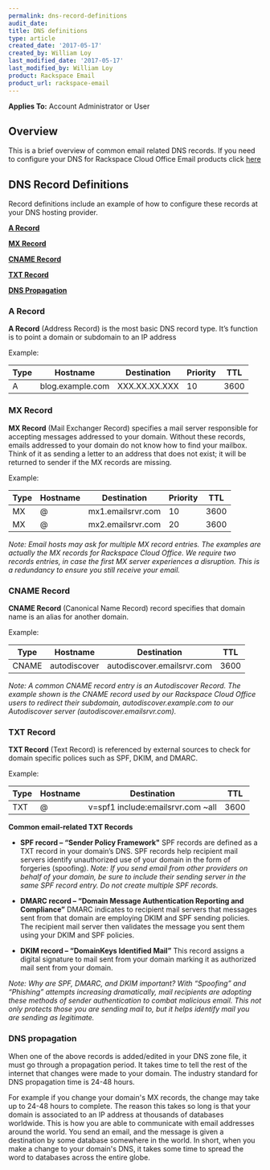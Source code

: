 ```yaml
---
permalink: dns-record-definitions
audit_date:
title: DNS definitions
type: article
created_date: '2017-05-17'
created_by: William Loy
last_modified_date: '2017-05-17'
last_modified_by: William Loy
product: Rackspace Email
product_url: rackspace-email
---
```


**Applies To:** Account Administrator or User


## Overview
This is a brief overview of common email related DNS records. If you need to configure your DNS for Rackspace Cloud Office Email products click [here](https://support.rackspace.com/how-to/set-up-dns-records-for-cloud-office-email-and-skype-for-business)

## DNS Record Definitions
 Record definitions include an example of how to configure these records at your DNS hosting provider.


[**A Record**](#a-record)

[**MX Record**](#mx-record)

[**CNAME Record**](#cname-record)

[**TXT Record**](#txt-record)

[**DNS Propagation**](#dns-propagation)


### A Record  
**A Record** (Address Record) is the most basic DNS record type. It’s function is to point a domain or subdomain to an IP address

Example:

|Type    |Hostname          |Destination    |Priority    |TTL    |
|--------|------------------|---------------|------------|-------|        
|A       |blog.example.com  |XXX.XX.XX.XXX  |10          |3600   |

### MX Record
**MX Record** (Mail Exchanger Record) specifies a mail server responsible for accepting messages addressed to your domain. Without these records, emails addressed to your domain do not know how to find your mailbox.  Think of it as sending a letter to an address that does not exist; it will be returned to sender if the MX records are missing.

Example:

|Type    |Hostname          |Destination        |Priority    |TTL    |
|--------|------------------|-------------------|------------|-------|        
|MX      |         @        |mx1.emailsrvr.com  |10          |3600   |
|MX      |         @        |mx2.emailsrvr.com  |20          |3600   |

*Note: Email hosts may ask for multiple MX record entries. The examples are actually the MX records for Rackspace Cloud Office. We require two records entries, in case the first MX server experiences a disruption. This is a redundancy to ensure you still receive your email.*

### CNAME Record
**CNAME Record** (Canonical Name Record) record specifies that domain name is an alias for another domain.

Example:

|Type    |Hostname                  |Destination                 |TTL    |
|--------|--------------------------|----------------------------|-------|        
|CNAME   |autodiscover              |autodiscover.emailsrvr.com  |3600   |


*Note: A common CNAME record entry is an Autodiscover Record. The example shown is the CNAME record used by our Rackspace Cloud Office users to redirect their subdomain, autodiscover.example.com to our Autodiscover server (autodiscover.emailsrvr.com).*

### TXT Record
**TXT Record** (Text Record) is referenced by external sources to check for domain specific polices such as SPF, DKIM, and DMARC.

Example:

|Type    |Hostname                  |Destination                            |TTL    |
|--------|--------------------------|---------------------------------------|-------|        
|TXT     |           @              |v=spf1 include:emailsrvr.com ~all      |3600   |

**Common email-related TXT Records**

-	**SPF record – “Sender Policy Framework"** SPF records are defined as a TXT record in your domain’s DNS. SPF records help recipient mail servers identify unauthorized use of your domain in the form of forgeries (spoofing).
*Note: If you send email from other providers on behalf of your domain, be sure to include their sending server in the same SPF record entry. Do not create multiple SPF records.*

-	**DMARC record – “Domain Message Authentication Reporting and Compliance”**  DMARC indicates to recipient mail servers that messages sent from that domain are employing DKIM and SPF sending policies. The recipient mail server then validates the message you sent them using your DKIM and SPF policies.

-	**DKIM record – “DomainKeys Identified Mail”**  This record assigns a digital signature to mail sent from your domain marking it as authorized mail sent from your domain.

*Note: Why are SPF, DMARC, and DKIM important?  With “Spoofing” and “Phishing” attempts increasing dramatically, mail recipients are adopting these methods of sender authentication to combat malicious email. This not only protects those you are sending mail to, but it helps identify mail you are sending as legitimate.*

### DNS propagation
When one of the above records is added/edited in your DNS zone file, it must go through a propagation period.
It takes time to tell the rest of the internet that changes were made to your domain. The industry standard for DNS propagation time is 24-48 hours.

For example if you change your domain's MX records, the change may take up to 24-48 hours to complete. The reason this takes so long is that your domain is associated to an IP address at thousands of databases worldwide. This is how you are able to communicate with email addresses around the world. You send an email, and the message is given a destination by some database somewhere in the world. In short, when you make a change to your domain's DNS, it takes some time to spread the word to databases across the entire globe.
